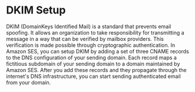# DKIM Setup

DKIM (DomainKeys Identified Mail) is a standard that prevents email spoofing. It allows an organization to take responsibility for transmitting a message in a way that can be verified by mailbox providers. This verification is made possible through cryptographic authentication. In Amazon SES, you can setup DKIM by adding a set of three CNAME records to the DNS configuration of your sending domain. Each record maps a fictitious subdomain of your sending domain to a domain maintained by Amazon SES. After you add these records and they propagate through the internet's DNS infrastructure, you can start sending authenticated email from your domain.